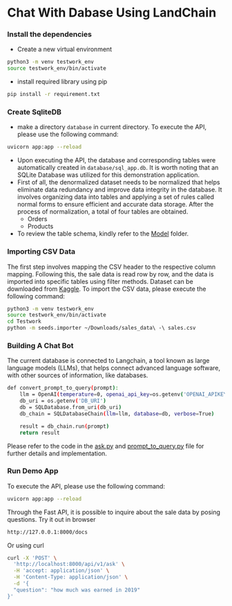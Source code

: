 # Chat With Dabase Using LandChain

### Install the dependencies
- Create a new virtual environment
```sh
python3 -m venv testwork_env
source testwork_env/bin/activate
```
- install required library using pip
```sh
pip install -r requirement.txt
```

### Create SqliteDB
- make a directory `database` in current directory.
To execute the API, please use the following command:
```sh
uvicorn app:app --reload
```
- Upon executing the API, the database and corresponding tables were automatically created in `database/sql_app.db`. It is worth noting that an SQLite Database was utilized for this demonstration application.
- First of all, the denormalized dataset needs to be normalized that helps eliminate data redundancy and improve data integrity in the database. It involves organizing data into tables and applying a set of rules called normal forms to ensure efficient and accurate data storage. After the process of normalization, a total of four tables are obtained.
    - Orders
    - Products
- To review the table schema, kindly refer to the [Model](https://github.com/NandarLinn/ChatWithDatabaseUsingLangChain/tree/main/models) folder.
 
### Importing CSV Data
The first step involves mapping the CSV header to the respective column mapping. Following this, the sale data is read row by row, and the data is imported into specific tables using filter methods.
Dataset can be downloaded from [Kaggle](https://www.kaggle.com/datasets/knightbearr/sales-product-data).
To import the CSV data, please execute the following command:
```sh
python3 -m venv testwork_env
source testwork_env/bin/activate
cd Testwork
python -m seeds.importer ~/Downloads/sales_data\ -\ sales.csv
```

### Building A Chat Bot
The current database is connected to Langchain, a tool known as large language models (LLMs), that helps connect advanced language software, with other sources of information, like databases.
```sh
def convert_prompt_to_query(prompt):
    llm = OpenAI(temperature=0, openai_api_key=os.getenv('OPENAI_APIKEY'), model_name='gpt-3.5-turbo')
    db_uri = os.getenv('DB_URI')
    db = SQLDatabase.from_uri(db_uri)
    db_chain = SQLDatabaseChain(llm=llm, database=db, verbose=True)

    result = db_chain.run(prompt)
    return result
```
Please refer to the code in the [ask.py](https://github.com/NandarLinn/Testwork/blob/main/apis/v1/ask.py) and [prompt_to_query.py](https://github.com/NandarLinn/Testwork/blob/main/modules/prompt_to_query.py) file for further details and implementation.

### Run Demo App
To execute the API, please use the following command:
```sh
uvicorn app:app --reload
```
Through the Fast API, it is possible to inquire about the sale data by posing questions.
Try it out in browser
```sh
http://127.0.0.1:8000/docs
```
[]()
Or using curl
```sh
curl -X 'POST' \
  'http://localhost:8000/api/v1/ask' \
  -H 'accept: application/json' \
  -H 'Content-Type: application/json' \
  -d '{
  "question": "how much was earned in 2019"
}'
```



